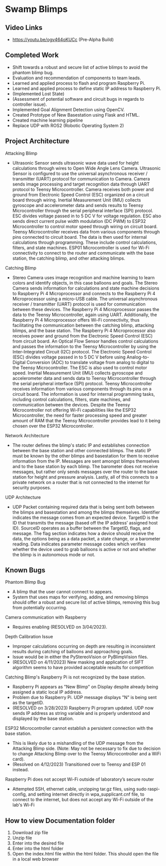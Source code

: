 # Swamp Blimps

## Video Links
- https://youtu.be/ogv464oKUCc (Pre-Alpha Build)

## Completed Work
- Shift towards a robust and secure list of active blimps to avoid the phantom blimp bug.
- Evaluation and recommendation of components to team leads.
- Learned and applied process to flash and program Raspberry Pi.
- Learned and applied process to define static IP address to Raspberry Pi.
- (Implemented Lost State)
- (Assessment of potential software and circuit bugs in regards to controller issue).
- Implemented Goal Alignment Detection using OpenCV.
- Created Prototype of New Basestation using Flask and HTML.
- Created machine learning pipeline
- Replace UDP with ROS2 (Robotic Operating System 2)

## Project Architecture
Attacking Blimp
- Ultrasonic Sensor sends ultrasonic wave data used for height calculations through wires to Open Wide Angle Lens Camera. Ultrasonic Sensor is configured to use the universal asynchronous receiver / transmitter (UART) protocol for communication to Camera. Camera sends image processing and target recognition data through UART protocol to Teensy Microcontroller. Camera receives both power and ground from Electronic Speed Control (ESC) organized on a circuit board through wiring. Inertial Measurement Unit (IMU) collects gyroscope and accelerometer data and sends results to Teensy Microcontroller through the serial peripheral interface (SPI) protocol. ESC divides voltage passed in to 5 DC V for voltage regulation. ESC also sends direct current pulse width modulation (DC PWM) to ESP32 Microcontroller to control motor speed through wiring on circuit board. Teensy Microcontroller receives data from various components through pins connected to circuit board. The data is then used for internal calculations through programming. These include control calculations, filters, and state machines. ESP01 Microcontroller is used for Wi-Fi connectivity to connect to the router and communicate with the base station, the catching blimp, and other attacking blimps.

Catching Blimp
- Stereo Camera uses image recognition and machine learning to learn colors and identify objects, in this case balloons and goals. The Stereo Camera sends information for calculations and state machine decisions to Raspberry Pi 4 Microprocessor and connects to the Raspberry Pi 4 Microprocessor using a micro-USB cable. The universal asynchronous receiver / transmitter (UART) protocol is used for communication between these devices. The Raspberry Pi 4 Microprocessor passes the data to the Teensy Microcontroller, again using UART. Additionally, the Raspberry Pi 4 Microprocessor offers Wi-Fi connectivity, thus facilitating the communication between the catching blimp, attacking blimps, and the base station. The Raspberry Pi 4 Microprocessor also receives power and ground from the Electronic Speed Control (ESC) from circuit board. An Optical Flow Sensor handles control calculations and passes the information to the Teensy Microcontroller by using the Inter-Integrated Circuit (I2C) protocol. The Electronic Speed Control (ESC) divides voltage passed in to 5 DC V before using Analog-to-Digital Conversion (ADC) to translate voltage from analog to digital to the Teensy Microcontroller. The ESC is also used to control motor speed. Inertial Measurement Unit (IMU) collects gyroscope and accelerometer data and sends data to Teensy Microcontroller through the serial peripheral interface (SPI) protocol. Teensy Microcontroller receives information from various components through its pins on a circuit board. The information is used for internal programming tasks, including control calculations, filters, state machines, and communication between the devices. Despite the Teensy Microcontroller not offering Wi-Fi capabilities like the ESP32 Microcontroller, the need for faster processing speed and greater amount of RAM that the Teensy Microcontroller provides lead to it being chosen over the ESP32 Microcontroller. 

Network Architecture
-  The router defines the blimp's static IP and establishes connection between the base station and other connected blimps. The static IP must be known by the other blimps and basestation for them to receive information from the IP. Messages are sent amongst blimps themselves and to the base station by each blimp. The barometer does not receive messages, but rather only sends messages over the router to the base station for height and pressure analysis. Lastly, all of this connects to a private network on a router that is not connected to the internet for security purposes. 

UDP Architecture
- UDP Packet containing required data that is being sent both between the blimps and basestation and among the blimps themselves. Identifier indicates the message comes from an expected device. TargetID is the ID that transmits the message (based off the IP address’ assigned host ID). SourceID operates as a buffer between the TargetID, flags, and message. The flag section indicates how a device should receive the data, the options being as a data packet, a state change, or a barometer reading. Data indicates parameter message codes which verifies whether the device used to grab balloons is active or not and whether the blimp is in autonomous mode or not. 

## Known Bugs
Phantom Blimp Bug
- A blimp that the user cannot connect to appears.
- System that uses maps for verifying, adding, and removing blimps should offer a robust and secure list of active blimps, removing this bug from potentially occurring.

Camera communication with Raspberry
- Requires enabling (RESOLVED on 3/04/2023).

Depth Calibration Issue
- Improper calculations occurring on depth are resulting in inconsistent results during catching of balloons and approaching goals.
- Issue would be in either the PyStereoVision or PyBlimpVision files.
- (RESOLVED on 4/11/2023) New masking and application of SIFT algorithm seems to have provided acceptable results for competition

Catching Blimp's Raspberry Pi is not recognized by the base station. 
- Raspberry Pi appears as "New Blimp" on Display despite already being assigned a static local IP address.
- Problem due to Raspberry Pi. UDP message displays "N" is being sent as the targetID. 
- (RESOLVED on 3/28/2023) Raspberry Pi program updated. UDP now sends IP address as string variable and is properly understood and displayed by the base station.

ESP32 Microcontroller cannot establish a persistent connection with the base station.
- This is likely due to a mishandling of the UDP message from the Attacking Blimp side. (Note: May not be necessary to fix due to decision to change Attacking Blimp over to the Teensy Microcontroller and a WiFi card).
- (Resolved on 4/12/2023) Transitioned over to Teensy and ESP 01 instead.

Raspberry Pi does not accept Wi-Fi outside of laboratory’s secure router
- Attempted SSH, ethernet cable, unzipping tar.gz files, using sudo raspi-config, and setting internet directly in wpa_supplicant.cnf file, to connect to the internet, but does not accept any Wi-Fi outside of the lab's Wi-Fi

## How to view Documentation folder
1. Download zip file
2. Unzip file
3. Enter into the desired file
4. Enter into the html folder
5. Open the index.html file within the html folder. This should open the file in a local web browser
